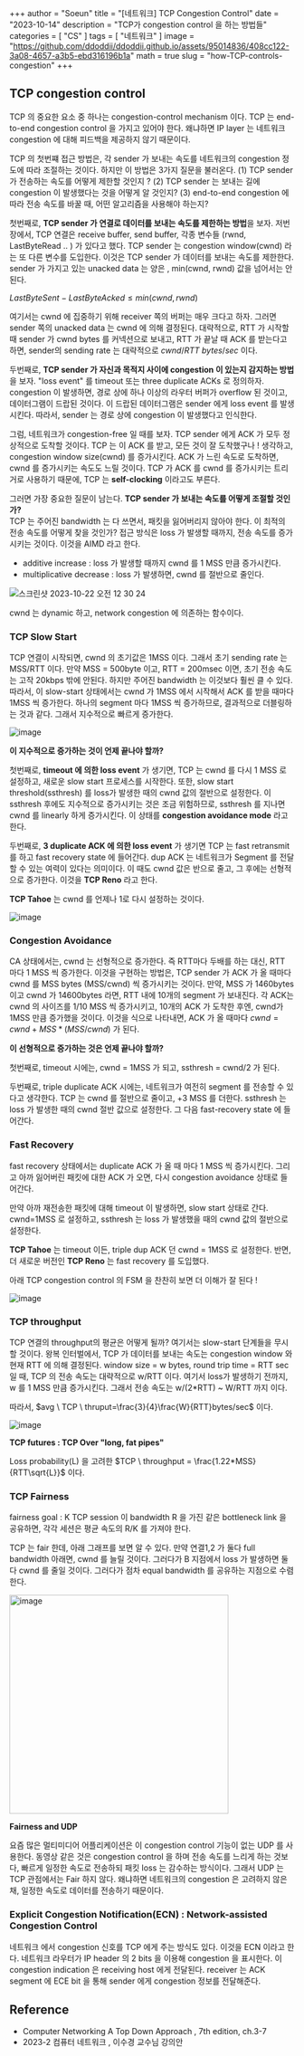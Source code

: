 +++
author = "Soeun"
title = "[네트워크] TCP Congestion Control"
date = "2023-10-14"
description = "TCP가 congestion control 을 하는 방법들"
categories = [
    "CS"
]
tags = [
    "네트워크"
]
image = "https://github.com/ddoddii/ddoddii.github.io/assets/95014836/408cc122-3a08-4657-a3b5-ebd316196b1a"
math = true
slug = "how-TCP-controls-congestion"
+++

## TCP congestion control

TCP 의 중요한 요소 중 하나는 congestion-control mechanism 이다. TCP 는 end-to-end congestion control 을 가지고 있어야 한다. 왜냐하면 IP layer 는 네트워크 congestion 에 대해 피드백을 제공하지 않기 때문이다. 

TCP 의 첫번쨰 접근 방법은, 각 sender 가 보내는 속도를 네트워크의 congestion 정도에 따라 조절하는 것이다. 하지만 이 방법은 3가지 질문을 불러온다. (1) TCP sender 가 전송하는 속도를 어떻게 제한할 것인지 ? (2) TCP sender 는 보내는 길에 congestion 이 발생했다는 것을 어떻게 알 것인지? (3) end-to-end congestion 에 따라 전송 속도를 바꿀 때, 어떤 알고리즘을 사용해야 하는지? 

첫번째로, **TCP sender 가 연결로 데이터를 보내는 속도를 제한하는 방법**을 보자. 저번 장에서, TCP 연결은 receive buffer, send buffer, 각종 변수들 (rwnd, LastByteRead .. ) 가 있다고 했다. TCP sender 는 congestion window(cwnd) 라는 또 다른 변수를 도입한다. 이것은 TCP sender 가 데이터를 보내는 속도를 제한한다. sender 가 가지고 있는 unacked data 는 양은 , min(cwnd, rwnd) 값을 넘어서는 안된다. 

$LastByteSent - LastByteAcked \leq min(cwnd,rwnd)$ 

여기서는 cwnd 에 집중하기 위해 receiver 쪽의 버퍼는 매우 크다고 하자. 그러면 sender 쪽의 unacked data 는 cwnd 에 의해 결정된다. 대략적으로, RTT 가 시작할 때 sender 가 cwnd bytes 를 커넥션으로 보내고, RTT 가 끝날 때 ACK 를 받는다고 하면, sender의 sending rate 는 대략적으로 $cwnd/RTT\ bytes/sec$ 이다. 

두번째로, **TCP sender 가 자신과 목적지 사이에 congestion 이 있는지 감지하는 방법**을 보자. "loss event" 를 timeout 또는 three duplicate ACKs 로 정의하자. congestion 이 발생하면, 경로 상에 하나 이상의 라우터 버퍼가 overflow 된 것이고, 데이터그램이 드랍된 것이다. 이 드랍된 데이터그램은 sender 에게 loss event 를 발생시킨다. 따라서, sender 는 경로 상에 congestion 이 발생했다고 인식한다. 

그럼, 네트워크가 congestion-free 일 때를 보자. TCP sender 에게 ACK 가 모두 정상적으로 도착할 것이다. TCP 는 이 ACK 를 받고, 모든 것이 잘 도착했구나 ! 생각하고, congestion window size(cwnd) 를 증가시킨다. ACK 가 느린 속도로 도착하면, cwnd 를 증가시키는 속도도 느릴 것이다. TCP 가 ACK 를 cwnd 를 증가시키는 트리거로 사용하기 때문에, TCP 는 **self-clocking** 이라고도 부른다. 

그러면 가장 중요한 질문이 남는다. **TCP sender 가 보내는 속도를 어떻게 조절할 것인가?**   
TCP 는 주어진 bandwidth 는 다 쓰면서, 패킷을 잃어버리지 않아야 한다. 이 최적의 전송 속도를 어떻게 찾을 것인가? 접근 방식은 loss 가 발생할 때까지, 전송 속도를 증가시키는 것이다. 이것을 AIMD 라고 한다. 
- additive increase : loss 가 발생할 때까지 cwnd 를 1 MSS 만큼 증가시킨다. 
- multiplicative decrease : loss 가 발생하면, cwnd 를 절반으로 줄인다. 

![스크린샷 2023-10-22 오전 12 30 24](https://github.com/ddoddii/ddoddii.github.io/assets/95014836/7100d7a7-d4ee-4727-a7ad-0c962d44ff3e)

cwnd 는 dynamic 하고, network congestion 에 의존하는 함수이다. 

### TCP Slow Start

TCP 연결이 시작되면, cwnd 의 초기값은 1MSS 이다. 그래서 초기 sending rate 는 MSS/RTT 이다. 만약 MSS = 500byte 이고, RTT = 200msec 이면, 초기 전송 속도는 고작 20kbps 밖에 안된다. 하지만 주어진 bandwidth 는 이것보다 훨씬 클 수 있다. 따라서, 이 slow-start 상태에서는 cwnd 가 1MSS 에서 시작해서 ACK 를 받을 때마다 1MSS 씩 증가한다.  하나의 segment 마다 1MSS 씩 증가하므로, 결과적으로 더블링하는 것과 같다. 그래서 지수적으로 빠르게 증가한다. 

![image](https://github.com/ddoddii/ddoddii.github.io/assets/95014836/2177dd05-1a3a-44b2-aa37-9e89d4c35fbf)

**이 지수적으로 증가하는 것이 언제 끝나야 할까?** 

첫번째로,  **timeout 에 의한 loss event** 가 생기면, TCP 는 cwnd 를 다시 1 MSS 로 설정하고, 새로운 slow start 프로세스를 시작한다. 또한, slow start threshold(ssthresh) 를 loss가 발생한 때의 cwnd 값의 절반으로 설정한다. 이 ssthresh 후에도 지수적으로 증가시키는 것은 조금 위험하므로, ssthresh 를 지나면 cwnd 를 linearly 하게 증가시킨다. 이 상태를 **congestion avoidance mode** 라고 한다. 

두번째로, **3 duplicate ACK 에 의한 loss event** 가 생기면 TCP 는 fast retransmit 를 하고 fast recovery state 에 들어간다. dup ACK 는 네트워크가 Segment 를 전달할 수 있는 여력이 있다는 의미이다. 이 때도 cwnd 값은 반으로 줄고, 그 후에는 선형적으로 증가한다. 이것을 **TCP Reno** 라고 한다. 

**TCP Tahoe** 는 cwnd 를 언제나 1로 다시 설정하는 것이다. 

![image](https://github.com/ddoddii/ddoddii.github.io/assets/95014836/dd634768-add9-4c37-8c10-07ae51470004)


### Congestion Avoidance

CA 상태에서는, cwnd 는 선형적으로 증가한다. 즉 RTT마다 두배를 하는 대신,  RTT 마다 1 MSS 씩 증가한다. 이것을 구현하는 방법은, TCP sender 가 ACK 가 올 때마다 cwnd 를 MSS bytes (MSS/cwnd) 씩 증가시키는 것이다. 만약, MSS 가 1460bytes 이고 cwnd 가 14600bytes 라면, RTT 내에 10개의 segment 가 보내진다. 각 ACK는 cwnd 의 사이즈를 1/10 MSS 씩 증가시키고, 10개의 ACK 가 도착한 후엔, cwnd가 1MSS 만큼 증가했을 것이다.  이것을 식으로 나타내면, ACK 가 올 때마다 $cwnd=cwnd+MSS*(MSS/cwnd)$ 가 된다. 

**이 선형적으로 증가하는 것은 언제 끝나야 할까?** 

첫번째로, timeout 시에는, cwnd = 1MSS 가 되고, ssthresh = cwnd/2 가 된다. 

두번째로, triple duplicate ACK 시에는, 네트워크가 여전히 segment 를 전송할 수 있다고 생각한다. TCP 는 cwnd 를 절반으로 줄이고, +3 MSS 를 더한다. ssthresh 는 loss 가 발생한 때의 cwnd 절반 값으로 설정한다. 그 다음 fast-recovery state 에 들어간다. 

### Fast Recovery

fast recovery 상태에서는 duplicate ACK 가 올 때 마다 1 MSS 씩 증가시킨다. 그리고 아까 잃어버린 패킷에 대한 ACK 가 오면, 다시 congestion avoidance 상태로 들어간다. 

만약 아까 재전송한 패킷에 대해 timeout 이 발생하면, slow start 상태로 간다. cwnd=1MSS 로 설정하고, ssthresh 는 loss 가 발생했을 때의 cwnd 값의 절반으로 설정한다. 

**TCP Tahoe** 는 timeout 이든, triple dup ACK 던 cwnd = 1MSS 로 설정한다. 반면, 더 새로운 버전인 **TCP Reno** 는 fast recovery 를 도입했다. 

아래 TCP congestion control 의 FSM 을 찬찬히 보면 더 이해가 잘 된다 ! 

![image](https://github.com/ddoddii/ddoddii.github.io/assets/95014836/10f8fdea-0b7c-44cb-a0ac-694d2b0a989d)

### TCP throughput

TCP 연결의 throughput의 평균은 어떻게 될까? 여기서는 slow-start 단계들을 무시할 것이다. 왕복 인터벌에서, TCP 가 데이터를 보내는 속도는 congestion window 와 현재 RTT 에 의해 결정된다. window size = w bytes,  round trip time = RTT sec 일 때, TCP 의 전송 속도는 대략적으로 w/RTT 이다. 여기서 loss가 발생하기 전까지, w 를 1 MSS 만큼 증가시킨다. 그래서 전송 속도는 w/(2*RTT) ~ W/RTT 까지 이다. 

 따라서,  $avg \ TCP \ thruput=\frac{3}{4}\frac{W}{RTT}bytes/sec$ 이다.  

![image](https://github.com/ddoddii/ddoddii.github.io/assets/95014836/df41cf61-1fda-4bf4-98a2-0a5cf3bffccd)

**TCP futures : TCP Over "long, fat pipes"**

Loss probability(L) 을 고려한 $TCP \ throughput = \frac{1.22*MSS}{RTT\sqrt{L}}$ 이다. 


### TCP Fairness
fairness goal : K TCP session 이 bandwidth R 을 가진 같은 bottleneck link 을 공유하면, 각각 세션은 평균 속도의 R/K 를 가져야 한다. 

TCP 는 fair 한데, 아래 그래프를 보면 알 수 있다. 만약 연결1,2 가 둘다 full bandwidth 아래면, cwnd 를 늘릴 것이다. 그러다가 B 지점에서 loss 가 발생하면 둘 다 cwnd 를 줄일 것이다. 그러다가 점차 equal bandwidth 를 공유하는 지점으로 수렴한다. 

<img width="387" alt="image" src="https://github.com/ddoddii/ddoddii.github.io/assets/95014836/bf9ab12d-eecb-4f3c-a526-fd475942ab42">

**Fairness and UDP**

요즘 많은 멀티미디어 어플리케이션은 이 congestion control 기능이 없는 UDP 를 사용한다. 동영상 같은 것은 congestion control 을 하며 전송 속도를 느리게 하는 것보다, 빠르게 일정한 속도로 전송하되 패킷 loss 는 감수하는 방식이다. 그래서 UDP 는 TCP 관점에서는 Fair 하지 않다. 왜냐하면 네트워크의 congestion 은 고려하지 않은 채, 일정한 속도로 데이터를 전송하기 때문이다. 


### Explicit Congestion Notification(ECN) : Network-assisted Congestion Control

네트워크 에서 congestion 신호를 TCP 에게 주는 방식도 있다. 이것을 ECN 이라고 한다. 네트워크 라우터가 IP header 의 2 bits 을 이용해 congestion 을 표시한다. 이 congestion indication 은 receiving host 에게 전달된다. receiver 는 ACK segment 에 ECE bit 을 통해 sender 에게 congestion 정보를 전달해준다. 

## Reference
- Computer Networking A Top Down Approach , 7th edition, ch.3-7
- 2023-2 컴퓨터 네트워크 , 이수경 교수님 강의안 
